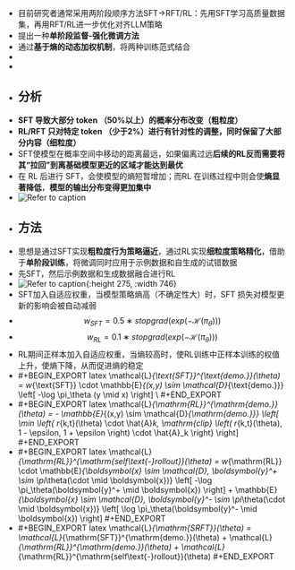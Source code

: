 - 目前研究者通常采用两阶段顺序方法SFT→RFT/RL：先用SFT学习高质量数据集，再用RFT/RL进一步优化对齐LLM策略
- 提出一种**单阶段监督-强化微调方法**
- 通过**基于熵的动态加权机制**，将两种训练范式结合
-
-
- ## 分析
- **SFT 导致大部分 token （50%以上）的概率分布改变（粗粒度）**
- **RL/RFT 只对特定 token （少于2%）进行有针对性的调整，同时保留了大部分内容（细粒度）**
- SFT使模型在概率空间中移动的距离最远，如果偏离过远**后续的RL反而需要将其“拉回”到离基础模型更近的区域才能达到最优**
- 在 RL 后进行 SFT，会使模型的熵短暂增加；而RL 在训练过程中则会使**熵显著降低**，**模型的输出分布变得更加集中**
- ![Refer to caption](https://arxiv.org/html/2506.19767v1/extracted/6567771/figures/trajectory.png)
- ## 方法
- 思想是通过SFT实现**粗粒度行为策略逼近**，通过RL实现**细粒度策略精化**，借助于**单阶段训练**，将微调同时应用于示例数据和自生成的试错数据
- 先SFT，然后示例数据和生成数据融合进行RL
- ![Refer to caption](https://arxiv.org/html/2506.19767v1/x2.png){:height 275, :width 746}
- SFT加入自适应权重，当模型策略熵高（不确定性大）时，SFT 损失对模型更新的影响会被自动减弱
- $$w_{SFT}=0.5∗{stopgrad⁢}(exp⁡(−ℋ⁢(π_θ)))$$
- $$w_{RL}=0.1∗{stopgrad⁢}(exp⁡(−ℋ⁢(π_θ)))$$
- RL期间正样本加入自适应权重，当熵较高时，使RL训练中正样本训练的权值上升，使熵下降，从而促进熵的稳定
- #+BEGIN_EXPORT latex
  \mathcal{L}_{\text{SFT}}^{\text{demo.}}(\theta) = w_{\text{SFT}} \cdot \mathbb{E}_{(x,y) \sim \mathcal{D}_{\text{demo.}}} \left[ -\log \pi_\theta (y \mid x) \right]  \\
  #+END_EXPORT
- #+BEGIN_EXPORT latex
  \mathcal{L}_{\mathrm{RL}}^{\mathrm{demo.}}(\theta) = - \mathbb{E}_{(x,y) \sim \mathcal{D}_{\mathrm{demo.}}} \left[ \min \left\{ r_{k,t}(\theta) \cdot \hat{A}_k, \mathrm{clip} \left( r_{k,t}(\theta), 1 - \epsilon, 1 + \epsilon \right) \cdot \hat{A}_k \right\} \right]
  #+END_EXPORT
- #+BEGIN_EXPORT latex
  \mathcal{L}_{\mathrm{RL}}^{\mathrm{self\text{-}rollout}}(\theta) = w_{\mathrm{RL}} \cdot \mathbb{E}_{\boldsymbol{x} \sim \mathcal{D}, \boldsymbol{y}^+ \sim \pi_\theta(\cdot \mid \boldsymbol{x})} \left[ -\log \pi_\theta(\boldsymbol{y}^+ \mid \boldsymbol{x}) \right] + \mathbb{E}_{\boldsymbol{x} \sim \mathcal{D}, \boldsymbol{y}^- \sim \pi_\theta(\cdot \mid \boldsymbol{x})} \left[ \log \pi_\theta(\boldsymbol{y}^- \mid \boldsymbol{x}) \right]
  #+END_EXPORT
- #+BEGIN_EXPORT latex
  \mathcal{L}_{\mathrm{SRFT}}(\theta) = \mathcal{L}_{\mathrm{SFT}}^{\mathrm{demo.}}(\theta) + \mathcal{L}_{\mathrm{RL}}^{\mathrm{demo.}}(\theta) + \mathcal{L}_{\mathrm{RL}}^{\mathrm{self\text{-}rollout}}(\theta)
  #+END_EXPORT
